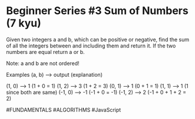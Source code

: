 # Beginner Series #3 Sum of Numbers (7 kyu)

Given two integers a and b, which can be positive or negative, find the sum of all the integers between and including them and return it. If the two numbers are equal return a or b.

Note: a and b are not ordered!

Examples (a, b) --> output (explanation)

  (1, 0) --> 1 (1 + 0 = 1)
  (1, 2) --> 3 (1 + 2 = 3)
  (0, 1) --> 1 (0 + 1 = 1)
  (1, 1) --> 1 (1 since both are same)
  (-1, 0) --> -1 (-1 + 0 = -1)
  (-1, 2) --> 2 (-1 + 0 + 1 + 2 = 2)

#FUNDAMENTALS #ALGORITHMS #JavaScript